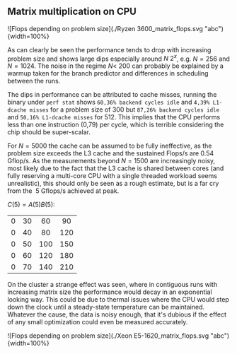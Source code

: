 ## Matrix multiplication on CPU

![Flops depending on problem size](./Ryzen 3600_matrix_flops.svg "abc"){width=100%}

As can clearly be seen the performance tends to drop with increasing problem size and shows large dips especially around $N~2^x$, e.g. $N=256$ and $N=1024$.
The noise in the regime $N <~ 200$ can probably be explained by a warmup taken for the branch predictor and differences in scheduling between the runs.

The dips in performance can be attributed to cache misses, running the binary under `perf stat` shows `60,36% backend cycles idle` and `4,39% L1-dcache misses` for a problem size of 300 but `87,26% backend cycles idle` and `50,16% L1-dcache misses` for 512. This implies that the CPU performs less than one instruction (0,79) per cycle, which is terrible considering the chip should be super-scalar.

For $N=5000$ the cache can be assumed to be fully ineffective, as the problem size exceeds the L3 cache and the sustained Flops/s are $0.54$ Gflop/s. As the measurements beyond $N=1500$ are increasingly noisy, most likely due to the fact that the L3 cache is shared between cores (and fully reserving a multi-core CPU with a single threaded workload seems unrealistic), this should only be seen as a rough estimate, but is a far cry from the $~5$ Gflops/s achieved at peak.

$C(5)=A(5)B(5)$:

|||||
|:----:|:----:|:----:|:---:|
|0|30|60|90|120|
|0|40|80|120|160|
|0|50|100|150|200|
|0|60|120|180|240|
|0|70|140|210|280|

On the cluster a strange effect was seen, where in contiguous runs with increasing matrix size the performance would decay in an exponential looking way. This could be due to thermal issues where the CPU would step down the clock until a steady-state temperature can be maintained. Whatever the cause, the data is noisy enough, that it's dubious if the effect of any small optimization could even be measured accurately.

![Flops depending on problem size](./Xeon E5-1620_matrix_flops.svg "abc"){width=100%}
